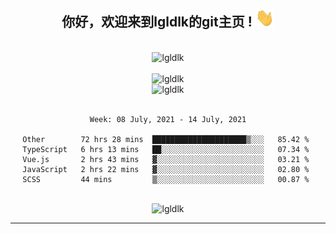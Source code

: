 <div align="center">
<h2> 你好，欢迎来到lgldlk的git主页 ! <img src="https://github.com/lgldlk/lgldlk/blob/main/gifs/Hi.gif" width="30px"></h2>
</div>

<div align="center">
 </br>
 <img src="http://aiitapp.cn:8091/?color=rgba(37,144,118,1)&shadowColor=rgba(12,16,20,1)&fontSize=120&&shadowOffsetX=9&shadowOffsetY=11" height="26px" alt="lgldlk" />
 </br>

   </br>
 <img src="https://github-readme-stats.vercel.app/api?username=lgldlk&show_icons=true&theme=gotham&locale=cn" alt="lgldlk" />
 

</br>

<img  src="http://github-readme-stats.vercel.app/api/top-langs/?username=lgldlk&show_icons=true&theme=gotham&locale=cn&layout=compact" alt="lgldlk"/>  
</br>
</br>

<!--START_SECTION:waka-->
```text
Week: 08 July, 2021 - 14 July, 2021

Other        72 hrs 28 mins  █████████████████████▒░░░   85.42 % 
TypeScript   6 hrs 13 mins   ██░░░░░░░░░░░░░░░░░░░░░░░   07.34 % 
Vue.js       2 hrs 43 mins   ▓░░░░░░░░░░░░░░░░░░░░░░░░   03.21 % 
JavaScript   2 hrs 22 mins   ▓░░░░░░░░░░░░░░░░░░░░░░░░   02.80 % 
SCSS         44 mins         ▒░░░░░░░░░░░░░░░░░░░░░░░░   00.87 % 
```
<!--END_SECTION:waka-->

 </br>
  <img src="https://visitor-badge.glitch.me/badge?page_id=lgldlk" alt="lgldlk" />

---

 

